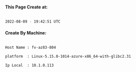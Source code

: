 
   
#### This Page Create at:

```bash

2022-08-09 - 19:42:51 UTC

```

#### Create By Machine:

```bash

Host Name : fv-az83-804

platform  : Linux-5.15.0-1014-azure-x86_64-with-glibc2.31

Ip Local  : 10.1.0.113

```

